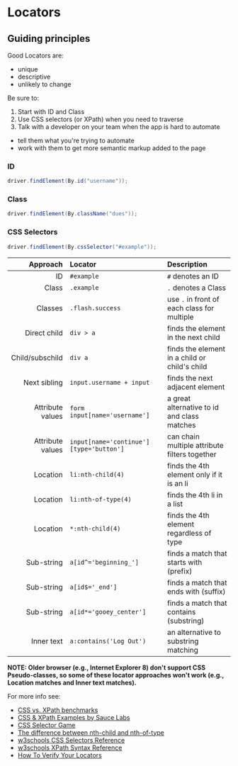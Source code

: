 # Locators

## Guiding principles

Good Locators are:

+ unique
+ descriptive
+ unlikely to change

Be sure to:

1. Start with ID and Class
2. Use CSS selectors (or XPath) when you need to traverse
3. Talk with a developer on your team when the app is hard to automate
  + tell them what you're trying to automate
  + work with them to get more semantic markup added to the page

### ID 

```java
driver.findElement(By.id("username"));
```


### Class

```java
driver.findElement(By.className("dues"));
```


### CSS Selectors

```java
driver.findElement(By.cssSelector("#example"));
```

| Approach          | Locator                                  | Description                                   |
| -----------------:| :-------------                           | :--------------                               |
| ID                | `#example`                               | `#` denotes an ID                             |
| Class             | `.example`                               | `.` denotes a Class                           |
| Classes           | `.flash.success`                         | use `.` in front of each class for multiple   |
| Direct child      | `div > a`                                | finds the element in the next child           |
| Child/subschild   | `div a`                                  | finds the element in a child or child's child |
| Next sibling      | `input.username + input`                 | finds the next adjacent element               |
| Attribute values  | `form input[name='username']`            | a great alternative to id and class matches   |
| Attribute values  | `input[name='continue'][type='button']`  | can chain multiple attribute filters together |
| Location          | `li:nth-child(4)`                        | finds the 4th element only if it is an li     |
| Location          | `li:nth-of-type(4)`                      | finds the 4th li in a list                    |
| Location          | `*:nth-child(4)`                         | finds the 4th element regardless of type      |
| Sub-string        | `a[id^='beginning_']`                    | finds a match that starts with (prefix)       |
| Sub-string        | `a[id$='_end']`                          | finds a match that ends with (suffix)         |
| Sub-string        | `a[id*='gooey_center']`                  | finds a match that contains (substring)       |
| Inner text        | `a:contains('Log Out')`                  | an alternative to substring matching          |


__NOTE: Older browser (e.g., Internet Explorer 8) don't support CSS Pseudo-classes, so some of these locator approaches won't work (e.g., Location matches and Inner text matches).__


For more info see:

+ [CSS vs. XPath benchmarks](http://bit.ly/seleniumbenchmarks)
+ [CSS & XPath Examples by Sauce Labs](http://bit.ly/cssxpathexamples)
+ [CSS Selector Game](http://bit.ly/locatorgame)
+ [The difference between nth-child and nth-of-type](http://css-tricks.com/the-difference-between-nth-child-and-nth-of-type/)
+ [w3schools CSS Selectors Reference](http://www.w3schools.com/cssref/css_selectors.asp)
+ [w3schools XPath Syntax Reference](http://www.w3schools.com/xpath/xpath_syntax.asp)
+ [How To Verify Your Locators](http://bit.ly/verifyinglocators)

